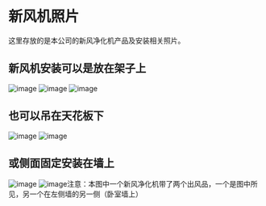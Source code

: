 # 新风机照片
这里存放的是本公司的新风净化机产品及安装相关照片。

## 新风机安装可以是放在架子上
![image](https://github.com/CentraIT/PicsOfFAS/blob/master/1.jpg?raw=true)
![image](https://github.com/CentraIT/PicsOfFAS/blob/master/%E6%94%BE%E5%9C%A8%E6%9E%B6%E5%AD%90%E4%B8%8A.jpg)
![image](https://github.com/CentraIT/PicsOfFAS/blob/master/%E9%A1%BA%E4%B9%89%E5%AE%A2%E6%88%B7%E5%9C%B0%E4%B8%8A%E6%94%BE%E7%BD%AE.jpg)

## 也可以吊在天花板下
![image](https://github.com/CentraIT/PicsOfFAS/blob/master/lxl-%E5%90%8A%E8%A3%85%E8%B5%B0%E7%AE%A1.jpg)
![image](https://github.com/CentraIT/PicsOfFAS/blob/master/%E5%90%8A%E9%A1%B6%E5%AE%89%E8%A3%85.jpg)

## 或侧面固定安装在墙上
![image](https://github.com/CentraIT/PicsOfFAS/blob/master/%E4%BE%A7%E8%A3%85.jpg)
![image](https://github.com/CentraIT/PicsOfFAS/blob/master/%E4%BE%A7%E8%A3%852%E5%87%BA%E9%A3%8E%E5%8F%A3-%E5%88%98%E5%85%83%E6%96%B0.jpg)注意：本图中一个新风净化机带了两个出风品，一个是图中所见，另一个在左侧墙的另一侧（卧室墙上）
